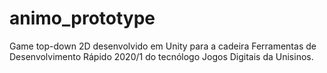 # animo_prototype
 Game top-down 2D desenvolvido em Unity para a cadeira Ferramentas de Desenvolvimento Rápido 2020/1 do tecnólogo Jogos Digitais da Unisinos.
